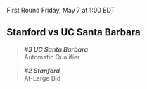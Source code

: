 First Round
Friday, May 7 at 1:00 EDT
## Stanford vs UC Santa Barbara

> ***#3 UC Santa Barbara***  
> Automatic Qualifier

> ***#2 Stanford***  
> At-Large Bid